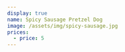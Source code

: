 ```yaml
---
display: true
name: Spicy Sausage Pretzel Dog
image: /assets/img/spicy-sausage.jpg
prices:
  - price: 5
---
```


